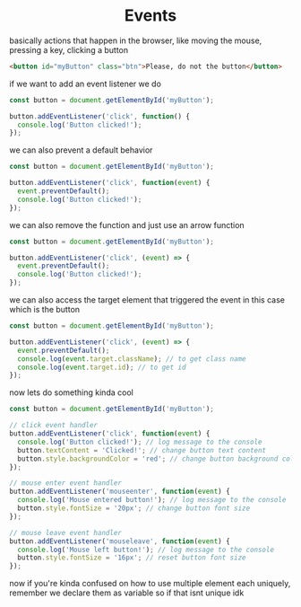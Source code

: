 <h1 align="center"> Events </h1>

basically actions that happen in the browser, like moving the mouse, pressing a key, clicking a button

```html
<button id="myButton" class="btn">Please, do not the button</button>
```

if we want to add an event listener we do

```js
const button = document.getElementById('myButton');

button.addEventListener('click', function() {
  console.log('Button clicked!');
});
```

we can also prevent a default behavior

```js
const button = document.getElementById('myButton');

button.addEventListener('click', function(event) {
  event.preventDefault();
  console.log('Button clicked!');
});
```

we can also remove the function and just use an arrow function

```js
const button = document.getElementById('myButton');

button.addEventListener('click', (event) => {
  event.preventDefault();
  console.log('Button clicked!');
});
```

we can also access the target element that triggered the event in this case which is the button

```js
const button = document.getElementById('myButton');

button.addEventListener('click', (event) => {
  event.preventDefault();
  console.log(event.target.className); // to get class name
  console.log(event.target.id); // to get id
});
```

now lets do something kinda cool

```js
const button = document.getElementById('myButton');

// click event handler
button.addEventListener('click', function(event) {
  console.log('Button clicked!'); // log message to the console
  button.textContent = 'Clicked!'; // change button text content
  button.style.backgroundColor = 'red'; // change button background color
});

// mouse enter event handler
button.addEventListener('mouseenter', function(event) {
  console.log('Mouse entered button!'); // log message to the console
  button.style.fontSize = '20px'; // change button font size
});

// mouse leave event handler
button.addEventListener('mouseleave', function(event) {
  console.log('Mouse left button!'); // log message to the console
  button.style.fontSize = '16px'; // reset button font size
});

```

now if you're kinda confused on how to use multiple element each uniquely, remember we declare them as variable so if that isnt unique idk

